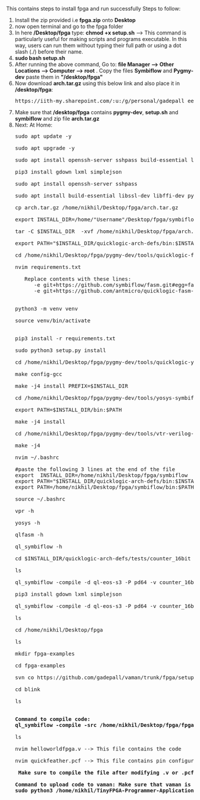 This contains steps to install fpga and run successfully
Steps to follow:
1) Install the zip provided i.e **fpga.zip** onto **Desktop**
2) now open terminal and go to the fpga folder
3) In here **/Desktop/fpga** type: **chmod +x setup.sh** --> This command is particularly useful for making scripts and programs executable. In this way, users can run them without typing their full path or using a dot slash (./) before their name.
4) **sudo bash setup.sh**
5) After running the above command, Go to: **file Manager --> Other Locations --> Computer --> root** . Copy the files **Symbiflow** and **Pygmy-dev** paste them in **"/desktop/fpga"**
6) Now download **arch.tar.gz** using this below link and also place it in **/desktop/fpga**:
   <pre>https://iith-my.sharepoint.com/:u:/g/personal/gadepall_ee_iith_ac_in/Ebot5QHEYXBAo-7n4hnvJu0B8vMrTIdj_COHJC2cmDY1ww?e=bqDxHI</pre>
7) Make sure that **/desktop/fpga** contains **pygmy-dev**, **setup.sh** and **symbiflow** and zip file **arch.tar.gz**<br>
8) Next:
   At Home:
   <pre>
   sudo apt update -y <br>
   sudo apt upgrade -y<br>
   sudo apt install openssh-server sshpass build-essential libssl-dev libffi-dev python3-dev bison flex git tcl-dev tcl tcl-tclreadline libreadline-dev  autoconf libtool make automake texinfo pkg-          config libusb-1.0-0 libusb-1.0-0-dev gcc-arm-none-eabi libnewlib-arm-none-eabi telnet python3 apt-utils libxslt-dev cmake curl python3-pip python3-venv -y<br>
   pip3 install gdown lxml simplejson<br>
   sudo apt install openssh-server sshpass<br>
   sudo apt install build-essential libssl-dev libffi-dev python3-dev bison flex git tcl-dev tcl tcl-tclreadline libreadline-dev  autoconf libtool make automake texinfo pkg-config libusb-1.0-0 libusb-1.0-0-dev gcc-arm-none-eabi libnewlib-arm-none-eabi telnet python3 apt-utils libxslt-dev python3-lxml python3-simplejson cmake curl  python3-setuptools python3-pip<br>
   cp arch.tar.gz /home/nikhil/Desktop/fpga/arch.tar.gz<br>
   export INSTALL_DIR=/home/"Username"/Desktop/fpga/symbiflow<br>
   tar -C $INSTALL_DIR  -xvf /home/nikhil/Desktop/fpga/arch.tar.gz<br>
   export PATH="$INSTALL_DIR/quicklogic-arch-defs/bin:$INSTALL_DIR/quicklogic-arch-defs/bin/python3:$PATH"<br>
   cd /home/nikhil/Desktop/fpga/pygmy-dev/tools/quicklogic-fasm<br>
   nvim requirements.txt<br>
      Replace contents with these lines:
         -e git+https://github.com/symbiflow/fasm.git#egg=fasm
         -e git+https://github.com/antmicro/quicklogic-fasm-utils.git#egg=fasm-utils<br>
      
   python3 -m venv venv<br>
   source venv/bin/activate<br>

   pip3 install -r requirements.txt<br>
   sudo python3 setup.py install<br>
   cd /home/nikhil/Desktop/fpga/pygmy-dev/tools/quicklogic-yosys<br>
   make config-gcc<br>
   make -j4 install PREFIX=$INSTALL_DIR<br>
   cd /home/nikhil/Desktop/fpga/pygmy-dev/tools/yosys-symbiflow-plugins<br>
   export PATH=$INSTALL_DIR/bin:$PATH<br>
   make -j4 install<br>
   cd /home/nikhil/Desktop/fpga/pygmy-dev/tools/vtr-verilog-to-routing<br>
   make -j4<br>
   nvim ~/.bashrc<br>
   #paste the following 3 lines at the end of the file
   export  INSTALL_DIR=/home/nikhil/Desktop/fpga/symbiflow
   export PATH="$INSTALL_DIR/quicklogic-arch-defs/bin:$INSTALL_DIR/quicklogic-arch-defs/bin/python3:$PATH"
   export PATH=/home/nikhil/Desktop/fpga/symbiflow/bin:$PATH
      
   source ~/.bashrc<br>
   vpr -h<br>
   yosys -h<br>
   qlfasm -h<br>
   ql_symbiflow -h<br>
   cd $INSTALL_DIR/quicklogic-arch-defs/tests/counter_16bit<br>
   ls<br>
   ql_symbiflow -compile -d ql-eos-s3 -P pd64 -v counter_16bit.v -t top -p chandalar.pcf -dump binary<br>
   pip3 install gdown lxml simplejson<br>
   ql_symbiflow -compile -d ql-eos-s3 -P pd64 -v counter_16bit.v -t top -p chandalar.pcf -dump binary<br>
   ls<br>
   cd /home/nikhil/Desktop/fpga<br>
   ls<br>
   mkdir fpga-examples<br>
   cd fpga-examples<br>
   svn co https://github.com/gadepall/vaman/trunk/fpga/setup/codes/blink<br>
   cd blink<br>
   ls<br>
   
   <b>Command to compile code:
   ql_symbiflow -compile -src /home/nikhil/Desktop/fpga/fpga-examples/blink -d ql-eos-s3 -P PU64 -v helloworldfpga.v -t helloworldfpga -p quickfeather.pcf -dump binary</b><br>
   ls<br>
   nvim helloworldfpga.v --> This file contains the code<br> 
   nvim quickfeather.pcf --> This file contains pin configurations<br>
   <b> Make sure to compile the file after modifying .v or .pcf file </b>
   
   <b>Command to upload code to vaman: Make sure that vaman is in upload mode(i.e Green Light)
   sudo python3 /home/nikhil/TinyFPGA-Programmer-Application/tinyfpga-programmer-gui.py --port /dev/ttyACM0 --appfpga /home/nikhil/helloworldfpga.bin --mode fpga</b>
   </pre>
